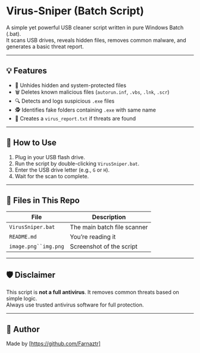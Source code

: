 # Virus-Sniper (Batch Script)

A simple yet powerful USB cleaner script written in pure Windows Batch (.bat).  
It scans USB drives, reveals hidden files, removes common malware, and generates a basic threat report.

---

## 💡 Features

- 📁 Unhides hidden and system-protected files
- 🗑️ Deletes known malicious files (`autorun.inf`, `.vbs`, `.lnk`, `.scr`)
- 🔍 Detects and logs suspicious `.exe` files
- 🕵️ Identifies fake folders containing `.exe` with same name
- 📄 Creates a `virus_report.txt` if threats are found

---

## 🚀 How to Use

1. Plug in your USB flash drive.
2. Run the script by double-clicking `VirusSniper.bat`.
3. Enter the USB drive letter (e.g., `G` or `H`).
4. Wait for the scan to complete.

---

## 📁 Files in This Repo

| File               | Description                         |
|--------------------|-------------------------------------|
| `VirusSniper.bat`  | The main batch file scanner         |
| `README.md`        | You’re reading it                   |
|`image.png``img.png`| Screenshot of the script            |

---

## 🛡️ Disclaimer

This script is **not a full antivirus**. It removes common threats based on simple logic.  
Always use trusted antivirus software for full protection.

---

## 🧠 Author

Made by [https://github.com/Farnaztr]  


